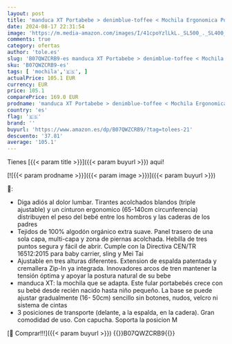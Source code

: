 ```yaml
---
layout: post
title: 'manduca XT Portabebe > denimblue-toffee < Mochila Ergonomica Portabebe  Asiento Ajustable  3 Posiciones  Algodón Orgánico  se Adapta a Recien Nacidos y Ninos Pequenos  azul'
date: 2024-08-17 22:31:54
image: 'https://m.media-amazon.com/images/I/41cpoYzlLkL._SL500_._SL400_.jpg'
comments: true
category: ofertas
author: 'tole.es'
slug: 'B07QWZCRB9-es manduca XT Portabebe > denimblue-toffee < Mochila...'
sku: 'B07QWZCRB9-es'
tags: [ 'mochila','🇪🇸', ]
actualPrice: 105.1 EUR
currency: EUR
price: 105.1
comparePrice: 169.0 EUR
prodname: 'manduca XT Portabebe > denimblue-toffee < Mochila Ergonomica Portabebe  Asiento Ajustable  3 Posiciones  Algodón Orgánico  se Adapta a Recien Nacidos y Ninos Pequenos  azul'
country: 'es'
flag: '🇪🇸'
brand: ''
buyurl: 'https://www.amazon.es/dp/B07QWZCRB9/?tag=tolees-21'
descuento: '37.81'
average: '105.1'
---
```


Tienes [{{< param title >}}]({{< param buyurl >}}) aqui!

[![{{< param prodname >}}]({{< param image >}})]({{< param buyurl >}})

🔎:

- Diga adiós al dolor lumbar. Tirantes acolchados blandos (triple ajustable) y un cinturon ergonomico (65-140cm circunferencia) distribuyen el peso del bebé entre los hombros y las caderas de los padres
- Tejidos de 100% algodón orgánico extra suave. Panel trasero de una sola capa, multi-capa y zona de piernas acolchada. Hebilla de tres puntos segura y fácil de abrir. Cumple con la Directiva CEN/TR 16512:2015 para baby carrier, sling y Mei Tai
- Ajustable en tres alturas diferentes. Extension de espalda patentada y cremallera Zip-In ya integrada. Innovadores arcos de tren mantener la tensión óptima y apoyar la postura natural de su bebe
- manduca XT: la mochila que se adapta. Este fular portabebés crece con su bebé desde recién nacido hasta niño pequeño. La base se puede ajustar gradualmente (16- 50cm) sencillo sin botones, nudos, velcro ni sistema de cintas
- 3 posiciones de transporte (delante, a la espalda, en la cadera). Gran comodidad de uso. Con capucha. Soporta la posicion M

[🛒 Comprar!!!]({{< param buyurl >}})
{{<world>}}B07QWZCRB9{{</world>}}
